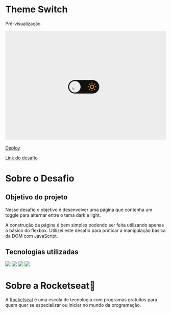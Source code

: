 # Theme Switch

<p>Pré-visualização</p>
<img src="./.github/preview.gif" width='600px'>
<p><a href='https://fxneves.github.io/theme-switcher/'>Deploy</a></p>
<p><a href='https://efficient-sloth-d85.notion.site/Desafio-Theme-Switcher-dbabdf77f70d43298df382c8e805fc13'>Link do desafio</a></p>

<h1>Sobre o Desafio</h1>

<h2>Objetivo do projeto</h2>
<p>Nesse desafio o objetivo é desenvolver uma página que contenha um toggle para alternar entre o tema dark e light.</p>

<p>A construção da página é bem simples podendo ser feita utilizando apenas o básico do flexbox. Utilizei este desafio para praticar a manipulação básica da DOM com JavaScript.</p>

<h2>Tecnologias utilizadas</h2>
<img src="https://img.shields.io/badge/HTML5-E34F26?style=for-the-badge&logo=html5&logoColor=white">
<img src="https://img.shields.io/badge/CSS3-1572B6?style=for-the-badge&logo=css3&logoColor=white">
<img src="https://img.shields.io/badge/JavaScript-F7DF1E?style=for-the-badge&logo=javascript&logoColor=black">
<img src="https://img.shields.io/badge/Git-E34F26?style=for-the-badge&logo=git&logoColor=white">

# Sobre a Rocketseat🚀
<p>A <a href='rocketseat.com.br'>Rocketseat</a> é uma escola de tecnologia com programas gratuitos para quem quer se especializar ou iniciar no mundo da programação.</p>



